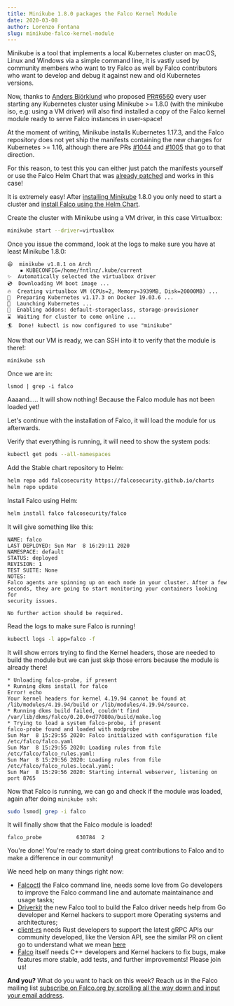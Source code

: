 ```yaml
---
title: Minikube 1.8.0 packages the Falco Kernel Module
date: 2020-03-08
author: Lorenzo Fontana
slug: minikube-falco-kernel-module
---
```


Minikube is a tool that implements a local Kubernetes cluster on macOS, Linux and Windows via a simple command line, it is
vastly used by community members who want to try Falco as well by Falco contributors who want to develop and debug it against new and old Kubernetes versions.

Now, thanks to [Anders Björklund](https://github.com/afbjorklund) who proposed [PR#6560](https://github.com/kubernetes/minikube/pull/6560) every user starting any Kubernetes cluster
using Minikube >= 1.8.0 (with the minikube iso, e.g: using a VM driver) will also find installed a copy of the Falco kernel module ready to serve Falco instances in user-space!

At the moment of writing, Minikube installs Kubernetes 1.17.3, and the Falco repository does not yet ship the manifests containing the new changes for
Kubernetes >= 1.16, although there are PRs [#1044](https://github.com/falcosecurity/falco/pull/1044) and [#1005](https://github.com/falcosecurity/falco/pull/1005) that go to that direction.

For this reason, to test this you can either just patch the manifests yourself or use the Falco Helm Chart that was [already patched](https://github.com/helm/charts/pull/17339) and works in this case!

It is extremely easy! After [installing Minikube](https://minikube.sigs.k8s.io/docs/start/) 1.8.0 you only need to start a cluster and [install Falco using the Helm Chart](https://github.com/helm/charts/tree/master/stable/falco).


Create the cluster with Minikube using a VM driver, in this case Virtualbox:

```bash
minikube start --driver=virtualbox
```

Once you issue the command, look at the logs to make sure you have at least Minikube 1.8.0:

```
😄  minikube v1.8.1 on Arch
    ▪ KUBECONFIG=/home/fntlnz/.kube/current
✨  Automatically selected the virtualbox driver
💿  Downloading VM boot image ...
🔥  Creating virtualbox VM (CPUs=2, Memory=3939MB, Disk=20000MB) ...
🐳  Preparing Kubernetes v1.17.3 on Docker 19.03.6 ...
🚀  Launching Kubernetes ...
🌟  Enabling addons: default-storageclass, storage-provisioner
⌛  Waiting for cluster to come online ...
🏄  Done! kubectl is now configured to use "minikube"
```

Now that our VM is ready, we can SSH into it to verify that the module is there!:


```
minikube ssh
```

Once we are in:

```
lsmod | grep -i falco
```

Aaaand..... It will show nothing! Because the Falco module has not been loaded yet!

Let's continue with the installation of Falco, it will load the module for us afterwards.

Verify that everything is running, it will need to show the system pods:

```bash
kubectl get pods --all-namespaces
```

Add the Stable chart repository to Helm:

```bash
helm repo add falcosecurity https://falcosecurity.github.io/charts
helm repo update
```

Install Falco using Helm:

```bash
helm install falco falcosecurity/falco
```

It will give something like this:

```
NAME: falco
LAST DEPLOYED: Sun Mar  8 16:29:11 2020
NAMESPACE: default
STATUS: deployed
REVISION: 1
TEST SUITE: None
NOTES:
Falco agents are spinning up on each node in your cluster. After a few
seconds, they are going to start monitoring your containers looking for
security issues.

No further action should be required.
```

Read the logs to make sure Falco is running!


```bash
kubectl logs -l app=falco -f
```

It will show errors trying to find the Kernel headers, those are needed to build the module but we can just skip those errors because the module is already there!

```
* Unloading falco-probe, if present
* Running dkms install for falco
Error! echo
Your kernel headers for kernel 4.19.94 cannot be found at
/lib/modules/4.19.94/build or /lib/modules/4.19.94/source.
* Running dkms build failed, couldn't find /var/lib/dkms/falco/0.20.0+d77080a/build/make.log
* Trying to load a system falco-probe, if present
falco-probe found and loaded with modprobe
Sun Mar  8 15:29:55 2020: Falco initialized with configuration file /etc/falco/falco.yaml
Sun Mar  8 15:29:55 2020: Loading rules from file /etc/falco/falco_rules.yaml:
Sun Mar  8 15:29:56 2020: Loading rules from file /etc/falco/falco_rules.local.yaml:
Sun Mar  8 15:29:56 2020: Starting internal webserver, listening on port 8765
```

Now that Falco is running, we can go and check if the module was loaded, again after doing `minikube ssh`:


```bash
sudo lsmod| grep -i falco
```

It will finally show that the Falco module is loaded!

```
falco_probe           630784  2
```

You're done! You're ready to start doing great contributions to Falco and to make a difference in our community!

We need help on many things right now:

- [Falcoctl](https://github.com/falcosecurity/falcoctl) the Falco command line, needs some love from Go developers to improve the Falco command line and automate maintainance and usage tasks;
- [Driverkit](https://github.com/falcosecurity/driverkit) the new Falco tool to build the Falco driver needs help from Go developer and Kernel hackers to support more Operating systems and architectures;
- [client-rs](https://github.com/falcosecurity/client-rs) needs Rust developers to support the latest gRPC APIs our community developed, like the Version API, see the similar PR on client go to understand what we mean [here](https://github.com/falcosecurity/client-go/pull/33)
- [Falco](https://github.com/falcosecurity/falco) itself needs C++ developers and Kernel hackers to fix bugs, make features more stable, add tests, and further improvements! Please join us!


**And you?** What do you want to hack on this week? Reach us in the Falco mailing list [subscribe on Falco.org by scrolling all the way down and input your email address](https://falco.org/).

